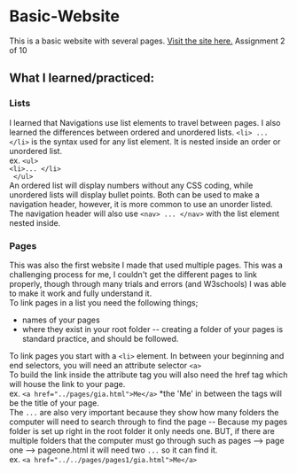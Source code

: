 # Basic-Website
This is a basic website with several pages. [Visit the site here.](https://giaviolini.github.io/Basic-Website/)
Assignment 2 of 10

## What I learned/practiced:
### Lists
I learned that Navigations use list elements to travel between pages. I also learned the differences between ordered and unordered lists. 
  ```<li> ... </li>``` is the syntax used for any list element. 
  It is nested inside an order or unordered list.  
                                                    ex. ```<ul>```  
                                                          ```<li>... </li>```  
                                                        ``` </ul>```   
An ordered list will display numbers without any CSS coding, while unordered lists will display bullet points. Both can be used to make a navigation header, however, it is more common to use an unorder listed. The navigation header will also use ```<nav> ... </nav>``` with the list element nested inside. 

### Pages
This was also the first website I made that used multiple pages. This was a challenging process for me, I couldn't get the different pages to link properly, though through many trials and errors (and W3schools) I was able to make it work and fully understand it.  
To link pages in a list you need the following things;   
  - names of your pages
  - where they exist in your root folder -- creating a folder of your pages is standard practice, and should be followed.
     
To link pages you start with a ```<li>``` element. In between your beginning and end selectors, you will need an attribute selector ```<a>```  
To build the link inside the attribute tag you will also need the href tag which will house the link to your page.  
ex. ```<a href="../pages/gia.html">Me</a>``` *the 'Me' in between the tags will be the title of your page.  
The ```...``` are also very important because they show how many folders the computer will need to search through to find the page -- Because my pages folder is set up right in the root folder it only needs one. BUT, if there are multiple folders that the computer must go through such as pages --> page one --> pageone.html it will need two ```...``` so it can find it.   \
ex. ```<a href="../../pages/pages1/gia.html">Me</a>```
